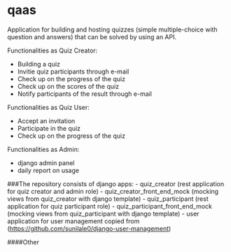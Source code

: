# qaas

Application for building and hosting quizzes (simple multiple-choice with question and answers) that can be solved by using an API.

Functionalities as Quiz Creator:
- Building a quiz
- Invitie quiz participants through e-mail
- Check up on the progress of the quiz
- Check up on the scores of the quiz
- Notify participants of the result through e-mail

Functionalities as Quiz User:
- Accept an invitation
- Participate in the quiz
- Check up on the progress of the quiz

Functionalities as Admin:
- django admin panel
- daily report on usage


###The repository consists of django apps:
    - quiz\_creator (rest application for quiz creator and admin role)
    - quiz\_creator\_front\_end\_mock (mocking views from quiz\_creator with django template)
    - quiz\_participant (rest application for quiz participant role)
    - quiz\_participant\_front\_end\_mock (mocking views from quiz\_participant with django template)
    - user application for user management copied from (https://github.com/sunilale0/django-user-management)

####Other
